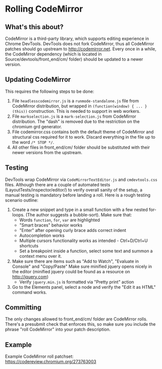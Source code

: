 # Rolling CodeMirror

## What's this about?
CodeMirror is a third-party library, which supports editing experience in Chrome DevTools. DevTools does not fork CodeMirror, thus all CodeMirror patches should go upstream to http://codemirror.net.
Every once in a while, the CodeMirror dependency (which is located in Source/devtools/front_end/cm/ folder) should be updated to a newer version.

## Updating CodeMirror
This requires the following steps to be done:
1. File `headlesscodemirror.js` is a `runmode-standalone.js` file from CodeMirror distribution, but wrapped in `(function(window) { ... }(this))`
construction. This is needed to support in web workers.
2. File `markselection.js` is a `mark-selection.js` from CodeMirror distribution. The "dash" is removed due to the restriction on the chromium grd generator.
4. File codemirror.css contains both the default theme of CodeMirror and structural css required for it to work. Discard everything in the file up to the word `/* STOP */`.
3. All other files in front_end/cm/ folder should be substituted with their newer versions from the upstream.

## Testing
DevTools wrap CodeMirror via `CodeMirrorTextEditor.js` and `cmdevtools.css` files.
Although there are a couple of automated tests (LayoutTests/inspector/editor/) to verify overall sanity of the setup, a manual testing is mandatory before
landing a roll. Here is a rough testing scenario outline:
1. Create a new snippet and type in a small function with a few nested for-loops. (The author suggests a bubble-sort). Make sure that:
   * Words `function`, `for`, `var` are highlighted
   * "Smart braces" behavior works
   * "Enter" after opening curly brace adds correct indent
   * Autocompletion works
   * Multiple cursors functionality works as intended - Ctrl+D/Ctrl+U shortcuts
   * Set a breakpoint inside a function, select some text and summon a context menu over it.
2. Make sure there are items such as "Add to Watch", "Evaluate in Console" and "Copy/Paste"
Make sure minified jquery opens nicely in the editor (minified jquery could be found as a resource on http://jquery.com)
   * Verify `jquery.min.js` is formatted via "Pretty print" action
3. Go to the Elements panel, select a node and verify the "Edit it as HTML" command works.

## Committing
The only changes allowed to front_end/cm/ folder are CodeMirror rolls. There's a presubmit check that enforces this, so make sure you include the phrase "roll CodeMirror" into
your patch description.

## Example
Example CodeMirror roll patchset: https://codereview.chromium.org/273763003
